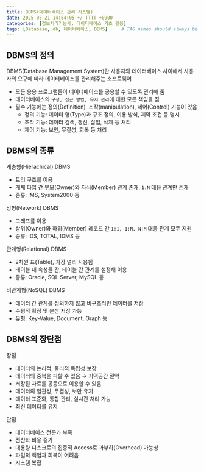 ```yaml
---
title: DBMS(데이터베이스 관리 시스템)
date: 2025-05-21 14:54:05 +/-TTTT +0900
categories: [정보처리기능사, 데이터베이스 기초 활용]
tags: [Database, db, 데이터베이스, DBMS]     # TAG names should always be lowercase
---
```


## DBMS의 정의
DBMS(Database Management System)란 사용자와 데이터베이스 사이에서 사용자의 요구에 따라 데이터베이스를 관리해주는 소프트웨어
* 모든 응용 프로그램들이 데이터베이스를 공용할 수 있도록 관리해 줌
* 데이터베이스의 `구성, 접근 방법, 유지 관리`에 대한 모든 책임을 짐
* 필수 기능에는 정의(Definition), 조작(manipulation), 제어(Control) 기능이 있음
  - 정의 기능: 데이터 형(Type)과 구조 정의, 이용 방식, 제약 조건 등 명시
  - 조작 기능: 데이터 검색, 갱신, 삽입, 삭제 등 처리
  - 제어 기능: 보안, 무결성, 회복 등 처리

## DBMS의 종류
계층형(Hierachical) DBMS
  * 트리 구조를 이용
  * 개체 타입 간 부모(Owner)와 자식(Member) 관계 존재, `1:N` 대응 관계만 존재
  * 종류: IMS, System2000 등

망형(Network) DBMS
  * 그래프를 이용
  * 상위(Owner)와 하위(Member) 레코드 간 `1:1, 1:N, N:M` 대응 관계 모두 지원
  * 종류: IDS, TOTAL, IDMS 등

관계형(Relational) DBMS
  * 2차원 표(Table), 가장 널리 사용됨
  * 테이블 내 속성들 간, 테이블 간 관계를 설정해 이용
  * 종류: Oracle, SQL Server, MySQL 등

비관계형(NoSQL) DBMS
  * 데이터 간 관계를 정의하지 않고 비구조적인 데이터를 저장
  * 수평적 확장 및 분산 저장 가능
  * 유형: Key-Value, Document, Graph 등

## DBMS의 장단점
장점
  * 데이터의 논리적, 물리적 독립성 보장
  * 데이터의 중복을 피할 수 있음 → 기억공간 절약
  * 저장된 자료를 공동으로 이용할 수 있음
  * 데이터의 일관성, 무결성, 보안 유지
  * 데이터 표준화, 통합 관리, 실시간 처리 가능
  * 최신 데이터를 유지

단점
  * 데이터베이스 전문가 부족
  * 전산화 비용 증가
  * 대용량 디스크로의 집중적 Access로 과부하(Overhead) 가능성
  * 파일의 백업과 회복이 어려움
  * 시스템 복잡